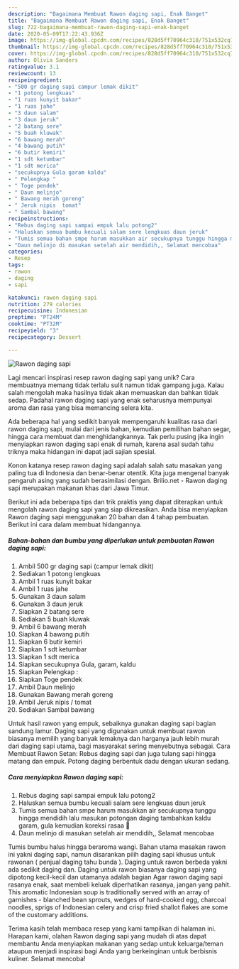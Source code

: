 ```yaml
---
description: "Bagaimana Membuat Rawon daging sapi, Enak Banget"
title: "Bagaimana Membuat Rawon daging sapi, Enak Banget"
slug: 722-bagaimana-membuat-rawon-daging-sapi-enak-banget
date: 2020-05-09T17:22:43.936Z
image: https://img-global.cpcdn.com/recipes/828d5ff70964c310/751x532cq70/rawon-daging-sapi-foto-resep-utama.jpg
thumbnail: https://img-global.cpcdn.com/recipes/828d5ff70964c310/751x532cq70/rawon-daging-sapi-foto-resep-utama.jpg
cover: https://img-global.cpcdn.com/recipes/828d5ff70964c310/751x532cq70/rawon-daging-sapi-foto-resep-utama.jpg
author: Olivia Sanders
ratingvalue: 3.1
reviewcount: 13
recipeingredient:
- "500 gr daging sapi campur lemak dikit"
- "1 potong lengkuas"
- "1 ruas kunyit bakar"
- "1 ruas jahe"
- "3 daun salam"
- "3 daun jeruk"
- "2 batang sere"
- "5 buah kluwak"
- "6 bawang merah"
- "4 bawang putih"
- "6 butir kemiri"
- "1 sdt ketumbar"
- "1 sdt merica"
- "secukupnya Gula garam kaldu"
- " Pelengkap "
- " Toge pendek"
- " Daun melinjo"
- " Bawang merah goreng"
- " Jeruk nipis  tomat"
- " Sambal bawang"
recipeinstructions:
- "Rebus daging sapi sampai empuk lalu potong2"
- "Haluskan semua bumbu kecuali salam sere lengkuas daun jeruk"
- "Tumis semua bahan smpe harum masukkan air secukupnya tunggu hingga mendidih lalu masukan potongan daging tambahkan kaldu garam, gula kemudian koreksi rasaa 🤗"
- "Daun melinjo di masukan setelah air mendidih,, Selamat mencobaa"
categories:
- Resep
tags:
- rawon
- daging
- sapi

katakunci: rawon daging sapi 
nutrition: 279 calories
recipecuisine: Indonesian
preptime: "PT24M"
cooktime: "PT32M"
recipeyield: "3"
recipecategory: Dessert

---
```



![Rawon daging sapi](https://img-global.cpcdn.com/recipes/828d5ff70964c310/751x532cq70/rawon-daging-sapi-foto-resep-utama.jpg)

Lagi mencari inspirasi resep rawon daging sapi yang unik? Cara membuatnya memang tidak terlalu sulit namun tidak gampang juga. Kalau salah mengolah maka hasilnya tidak akan memuaskan dan bahkan tidak sedap. Padahal rawon daging sapi yang enak seharusnya mempunyai aroma dan rasa yang bisa memancing selera kita.

Ada beberapa hal yang sedikit banyak mempengaruhi kualitas rasa dari rawon daging sapi, mulai dari jenis bahan, kemudian pemilihan bahan segar, hingga cara membuat dan menghidangkannya. Tak perlu pusing jika ingin menyiapkan rawon daging sapi enak di rumah, karena asal sudah tahu triknya maka hidangan ini dapat jadi sajian spesial.

Konon katanya resep rawon daging sapi adalah salah satu masakan yang paling tua di Indonesia dan benar-benar otentik. Kita juga mengenal banyak pengaruh asing yang sudah berasimilasi dengan. Brilio.net - Rawon daging sapi merupakan makanan khas dari Jawa Timur.


Berikut ini ada beberapa tips dan trik praktis yang dapat diterapkan untuk mengolah rawon daging sapi yang siap dikreasikan. Anda bisa menyiapkan Rawon daging sapi menggunakan 20 bahan dan 4 tahap pembuatan. Berikut ini cara dalam membuat hidangannya.

<!--inarticleads1-->

##### Bahan-bahan dan bumbu yang diperlukan untuk pembuatan Rawon daging sapi:

1. Ambil 500 gr daging sapi (campur lemak dikit)
1. Sediakan 1 potong lengkuas
1. Ambil 1 ruas kunyit bakar
1. Ambil 1 ruas jahe
1. Gunakan 3 daun salam
1. Gunakan 3 daun jeruk
1. Siapkan 2 batang sere
1. Sediakan 5 buah kluwak
1. Ambil 6 bawang merah
1. Siapkan 4 bawang putih
1. Siapkan 6 butir kemiri
1. Siapkan 1 sdt ketumbar
1. Siapkan 1 sdt merica
1. Siapkan secukupnya Gula, garam, kaldu
1. Siapkan  Pelengkap :
1. Siapkan  Toge pendek
1. Ambil  Daun melinjo
1. Gunakan  Bawang merah goreng
1. Ambil  Jeruk nipis / tomat
1. Sediakan  Sambal bawang


Untuk hasil rawon yang empuk, sebaiknya gunakan daging sapi bagian sandung lamur. Daging sapi yang digunakan untuk membuat rawon biasanya memilih yang banyak lemaknya dan harganya jauh lebih murah dari daging sapi utama, bagi masyarakat sering menyebutnya sebagai. Cara Membuat Rawon Setan: Rebus daging sapi dan juga tulang sapi hingga matang dan empuk. Potong daging berbentuk dadu dengan ukuran sedang. 

<!--inarticleads2-->

##### Cara menyiapkan Rawon daging sapi:

1. Rebus daging sapi sampai empuk lalu potong2
1. Haluskan semua bumbu kecuali salam sere lengkuas daun jeruk
1. Tumis semua bahan smpe harum masukkan air secukupnya tunggu hingga mendidih lalu masukan potongan daging tambahkan kaldu garam, gula kemudian koreksi rasaa 🤗
1. Daun melinjo di masukan setelah air mendidih,, Selamat mencobaa


Tumis bumbu halus hingga beraroma wangi. Bahan utama masakan rawon ini yakni daging sapi, namun disarankan pilih daging sapi khusus untuk rawonan ( penjual daging tahu bunda ). Daging untuk rawon berbeda yakni ada sedikit daging dan. Daging untuk rawon biasanya daging sapi yang dipotong kecil-kecil dan utamanya adalah bagian Agar rawon daging sapi rasanya enak, saat membeli keluak diperhatikan rasanya, jangan yang pahit. This aromatic Indonesian soup is traditionally served with an array of garnishes - blanched bean sprouts, wedges of hard-cooked egg, charcoal noodles, sprigs of Indonesian celery and crisp fried shallot flakes are some of the customary additions. 

Terima kasih telah membaca resep yang kami tampilkan di halaman ini. Harapan kami, olahan Rawon daging sapi yang mudah di atas dapat membantu Anda menyiapkan makanan yang sedap untuk keluarga/teman ataupun menjadi inspirasi bagi Anda yang berkeinginan untuk berbisnis kuliner. Selamat mencoba!
